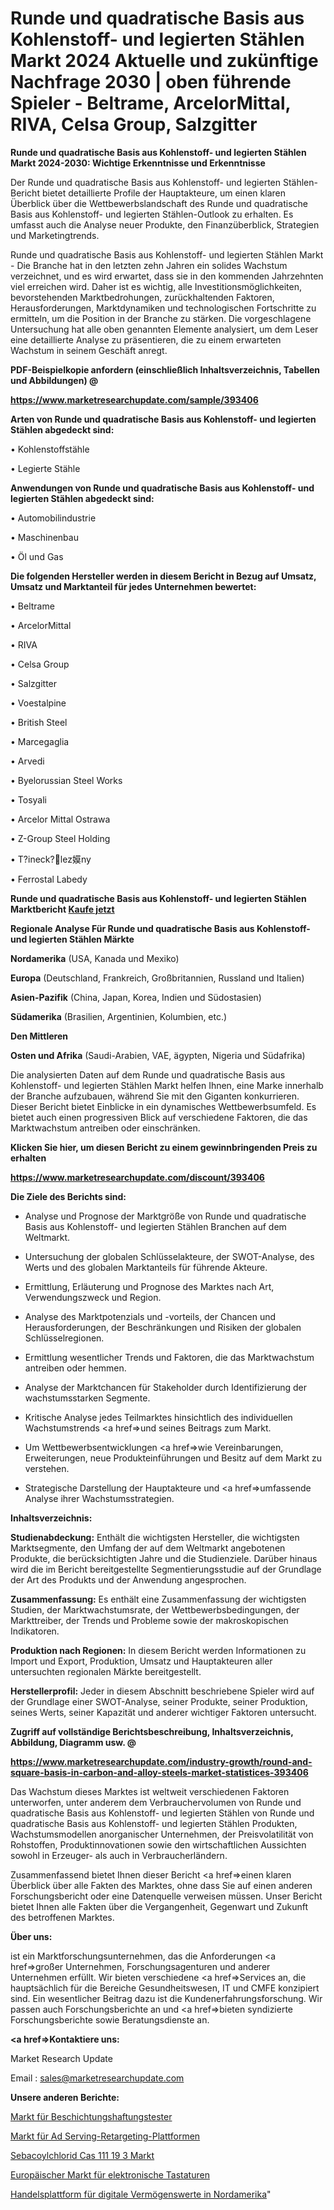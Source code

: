 # Runde und quadratische Basis aus Kohlenstoff- und legierten Stählen Markt 2024 Aktuelle und zukünftige Nachfrage 2030 | oben führende Spieler - Beltrame, ArcelorMittal, RIVA, Celsa Group, Salzgitter

<strong>Runde und quadratische Basis aus Kohlenstoff- und legierten Stählen Markt 2024-2030: Wichtige Erkenntnisse und Erkenntnisse</strong>

Der Runde und quadratische Basis aus Kohlenstoff- und legierten Stählen-Bericht bietet detaillierte Profile der Hauptakteure, um einen klaren Überblick über die Wettbewerbslandschaft des Runde und quadratische Basis aus Kohlenstoff- und legierten Stählen-Outlook zu erhalten. Es umfasst auch die Analyse neuer Produkte, den Finanzüberblick, Strategien und Marketingtrends.

Runde und quadratische Basis aus Kohlenstoff- und legierten Stählen Markt - Die Branche hat in den letzten zehn Jahren ein solides Wachstum verzeichnet, und es wird erwartet, dass sie in den kommenden Jahrzehnten viel erreichen wird. Daher ist es wichtig, alle Investitionsmöglichkeiten, bevorstehenden Marktbedrohungen, zurückhaltenden Faktoren, Herausforderungen, Marktdynamiken und technologischen Fortschritte zu ermitteln, um die Position in der Branche zu stärken. Die vorgeschlagene Untersuchung hat alle oben genannten Elemente analysiert, um dem Leser eine detaillierte Analyse zu präsentieren, die zu einem erwarteten Wachstum in seinem Geschäft anregt.



<strong><b>PDF-Beispielkopie anfordern (einschließlich Inhaltsverzeichnis, Tabellen und Abbildungen) @ </b></strong>

<strong><a href=https://www.marketresearchupdate.com/sample/393406>

<strong>https://www.marketresearchupdate.com/sample/393406</u></a></strong></strong>



<strong>Arten von Runde und quadratische Basis aus Kohlenstoff- und legierten Stählen abgedeckt sind:</strong>

• Kohlenstoffstähle

• Legierte Stähle



<strong>Anwendungen von Runde und quadratische Basis aus Kohlenstoff- und legierten Stählen abgedeckt sind:</strong>

• Automobilindustrie

• Maschinenbau

• Öl und Gas



<strong>Die folgenden Hersteller werden in diesem Bericht in Bezug auf Umsatz, Umsatz und Marktanteil für jedes Unternehmen bewertet:</strong>

• Beltrame

• ArcelorMittal

• RIVA

• Celsa Group

• Salzgitter

• Voestalpine

• British Steel

• Marcegaglia

• Arvedi

• Byelorussian Steel Works

• Tosyali

• Arcelor Mittal Ostrawa

• Z-Group Steel Holding

• T?ineck?lez嫫ny

• Ferrostal Labedy



<strong>Runde und quadratische Basis aus Kohlenstoff- und legierten Stählen Marktbericht <a href=https://www.marketresearchupdate.com/buynow/393406>Kaufe jetzt</a></strong>



<strong>Regionale Analyse Für Runde und quadratische Basis aus Kohlenstoff- und legierten Stählen Märkte</strong>



<strong>Nordamerika</strong> (USA, Kanada und Mexiko)



<strong>Europa</strong> (Deutschland, Frankreich, Großbritannien, Russland und Italien)



<strong>Asien-Pazifik</strong> (China, Japan, Korea, Indien und Südostasien)



<strong>Südamerika</strong> (Brasilien, Argentinien, Kolumbien, etc.)



<strong>Den Mittleren</strong> 

<strong>Osten und Afrika</strong> (Saudi-Arabien, VAE, ägypten, Nigeria und Südafrika)

Die analysierten Daten auf dem Runde und quadratische Basis aus Kohlenstoff- und legierten Stählen Markt helfen Ihnen, eine Marke innerhalb der Branche aufzubauen, während Sie mit den Giganten konkurrieren. Dieser Bericht bietet Einblicke in ein dynamisches Wettbewerbsumfeld. Es bietet auch einen progressiven Blick auf verschiedene Faktoren, die das Marktwachstum antreiben oder einschränken.



<strong>Klicken Sie hier, um diesen Bericht zu einem gewinnbringenden Preis zu erhalten
</strong>

<strong><a href=https://www.marketresearchupdate.com/discount/393406>https://www.marketresearchupdate.com/discount/393406</b></u></strong></a>



<strong>Die Ziele des Berichts sind:</strong>

- Analyse und Prognose der Marktgröße von Runde und quadratische Basis aus Kohlenstoff- und legierten Stählen Branchen auf dem Weltmarkt.

- Untersuchung der globalen Schlüsselakteure, der SWOT-Analyse, des Werts und des globalen Marktanteils für führende Akteure.

- Ermittlung, Erläuterung und Prognose des Marktes nach Art, Verwendungszweck und Region.

- Analyse des Marktpotenzials und -vorteils, der Chancen und Herausforderungen, der Beschränkungen und Risiken der globalen Schlüsselregionen.

- Ermittlung wesentlicher Trends und Faktoren, die das Marktwachstum antreiben oder hemmen.

- Analyse der Marktchancen für Stakeholder durch Identifizierung der wachstumsstarken Segmente.

- Kritische Analyse jedes Teilmarktes hinsichtlich des individuellen Wachstumstrends <a href=>und</a> seines Beitrags zum Markt.

- Um Wettbewerbsentwicklungen <a href=>wie</a> Vereinbarungen, Erweiterungen, neue Produkteinführungen und Besitz auf dem Markt zu verstehen.

- Strategische Darstellung der Hauptakteure und <a href=>umfas</a>sende Analyse ihrer Wachstumsstrategien.



<strong>Inhaltsverzeichnis:</strong>



<strong>Studienabdeckung:</strong> Enthält die wichtigsten Hersteller, die wichtigsten Marktsegmente, den Umfang der auf dem Weltmarkt angebotenen Produkte, die berücksichtigten Jahre und die Studienziele. Darüber hinaus wird die im Bericht bereitgestellte Segmentierungsstudie auf der Grundlage der Art des Produkts und der Anwendung angesprochen.



<strong>Zusammenfassung:</strong> Es enthält eine Zusammenfassung der wichtigsten Studien, der Marktwachstumsrate, der Wettbewerbsbedingungen, der Markttreiber, der Trends und Probleme sowie der makroskopischen Indikatoren.



<strong>Produktion nach Regionen:</strong> In diesem Bericht werden Informationen zu Import und Export, Produktion, Umsatz und Hauptakteuren aller untersuchten regionalen Märkte bereitgestellt.



<strong>Herstellerprofil:</strong> Jeder in diesem Abschnitt beschriebene Spieler wird auf der Grundlage einer SWOT-Analyse, seiner Produkte, seiner Produktion, seines Werts, seiner Kapazität und anderer wichtiger Faktoren untersucht.



<strong><b>Zugriff auf vollständige Berichtsbeschreibung, Inhaltsverzeichnis, Abbildung, Diagramm usw. @ </b></strong>

<strong><a href=https://www.marketresearchupdate.com/industry-growth/round-and-square-basis-in-carbon-and-alloy-steels-market-statistices-393406>https://www.marketresearchupdate.com/industry-growth/round-and-square-basis-in-carbon-and-alloy-steels-market-statistices-393406</a></strong>

Das Wachstum dieses Marktes ist weltweit verschiedenen Faktoren unterworfen, unter anderem dem Verbrauchervolumen von Runde und quadratische Basis aus Kohlenstoff- und legierten Stählen von Runde und quadratische Basis aus Kohlenstoff- und legierten Stählen Produkten, Wachstumsmodellen anorganischer Unternehmen, der Preisvolatilität von Rohstoffen, Produktinnovationen sowie den wirtschaftlichen Aussichten sowohl in Erzeuger- als auch in Verbraucherländern.

Zusammenfassend bietet Ihnen dieser Bericht <a href=>einen</a> klaren Überblick über alle Fakten des Marktes, ohne dass Sie auf einen anderen Forschungsbericht oder eine Datenquelle verweisen müssen. Unser Bericht bietet Ihnen alle Fakten über die Vergangenheit, Gegenwart und Zukunft des betroffenen Marktes.



<strong>Über uns:</strong>

 ist ein Marktforschungsunternehmen, das die Anforderungen <a href=>großer</a> Unternehmen, Forschungsagenturen und anderer Unternehmen erfüllt. Wir bieten verschiedene <a href=>Services</a> an, die hauptsächlich für die Bereiche Gesundheitswesen, IT und CMFE konzipiert sind. Ein wesentlicher Beitrag dazu ist die Kundenerfahrungsforschung. Wir passen auch Forschungsberichte an und <a href=>bieten</a> syndizierte Forschungsberichte sowie Beratungsdienste an.



<strong><a href=>Kontaktiere uns:</a></strong>

Market Research Update

Email : sales@marketresearchupdate.com



<strong>Unsere anderen Berichte:</strong>

<a href=https://www.linkedin.com/pulse/coating-adhesion-testers-market-analysis>Markt für Beschichtungshaftungstester</a>

<a href=https://www.linkedin.com/pulse/ad-serving-retargeting-platform-market>Markt für Ad Serving-Retargeting-Plattformen</a>

<a href=https://www.linkedin.com/pulse/sebacoyl-chloride-cas-111-19-3-market-outlooks>Sebacoylchlorid Cas 111 19 3 Markt</a>

<a href=https://www.linkedin.com/pulse/europe-electronic-keyboard-market-growth-possibilities>Europäischer Markt für elektronische Tastaturen</a>

<a href=https://www.linkedin.com/pulse/north-america-digital-asset-trading-platform>Handelsplattform für digitale Vermögenswerte in Nordamerika</a>"
